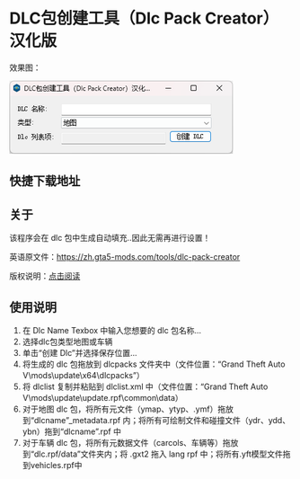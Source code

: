 # DLC包创建工具（Dlc Pack Creator）汉化版

效果图：

![效果图](https://github.com/xiumuzdiao/Dlc-Pack-Creator_zh/blob/main/pic/%E6%95%88%E6%9E%9C%E5%9B%BE.png)

## 快捷下载地址

## 关于

该程序会在 dlc 包中生成自动填充..因此无需再进行设置！

英语原文件：https://zh.gta5-mods.com/tools/dlc-pack-creator

版权说明：[点击阅读](https://github.com/xiumuzdiao/Dlc-Pack-Creator_zh/tree/main?tab=MIT-1-ov-file)

## 使用说明

1. 在 Dlc Name Texbox 中输入您想要的 dlc 包名称...
2. 选择dlc包类型地图或车辆
3. 单击“创建 Dlc”并选择保存位置...
4. 将生成的 dlc 包拖放到 dlcpacks 文件夹中（文件位置：“Grand Theft Auto V\mods\update\x64\dlcpacks”）
5. 将 dlclist 复制并粘贴到 dlclist.xml 中（文件位置：“Grand Theft Auto V\mods\update\update.rpf\common\data）
6. 对于地图 dlc 包，将所有元文件（ymap、ytyp、.ymf）拖放到“dlcname”_metadata.rpf 内；将所有可绘制文件和碰撞文件（ydr、ydd、ybn）拖到“dlcname”.rpf 中
7. 对于车辆 dlc 包，将所有元数据文件（carcols、车辆等）拖放到“dlc.rpf/data”文件夹内；将 .gxt2 拖入 lang rpf 中；将所有.yft模型文件拖到vehicles.rpf中

